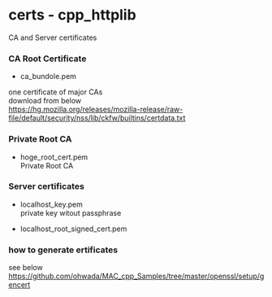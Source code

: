 certs - cpp_httplib
===============

CA and Server certificates <br/>

 ### CA Root Certificate <br/>

- ca_bundole.pem <br/>

one certificate of major CAs <br/>
download from below <br/>
https://hg.mozilla.org/releases/mozilla-release/raw-file/default/security/nss/lib/ckfw/builtins/certdata.txt <br/>


### Private Root CA

- hoge_root_cert.pem <br/>
Private Root CA <br/>

### Server certificates

- localhost_key.pem <br/>
private key witout passphrase <br/>

- localhost_root_signed_cert.pem <br/>

### how to generate ertificates

see below
https://github.com/ohwada/MAC_cpp_Samples/tree/master/openssl/setup/gencert <br/>

